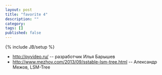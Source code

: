 ```yaml
---
layout: post
title: "favorite 4"
description: ""
category: 
tags: []
published: false
---
```

{% include JB/setup %}

* http://pyvideo.ru/ -- разработчик Илья Барышев
* http://www.mezhov.com/2013/09/sstable-lsm-tree.html --  Александр Межов, LSM-Tree